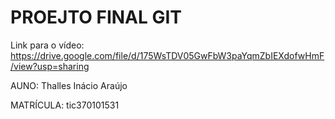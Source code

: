 # PROEJTO FINAL GIT


Link para o vídeo: https://drive.google.com/file/d/175WsTDV05GwFbW3paYqmZbIEXdofwHmF/view?usp=sharing


AUNO: Thalles Inácio Araújo


MATRÍCULA: tic370101531
